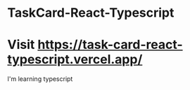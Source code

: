 # TaskCard-React-Typescript
# Visit https://task-card-react-typescript.vercel.app/
I'm learning typescript 
